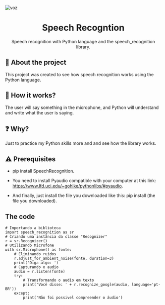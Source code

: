 ![voz](https://user-images.githubusercontent.com/51414398/106074608-e6756880-60ea-11eb-8bbd-e6fa20e03378.jpg)

<h1 align="center">Speech Recogntion</h1>

<p align="center">Speech recognition with Python language and the speech_recognition library.</p>

## :rocket: About the project

This project was created to see how speech recognition works using the Python language.

## :wrench: How it works?

The user will say something in the microphone, and Python will understand and write what the user is saying.

## :question: Why?

Just to practice my Python skills more and and see how the library works.

## :warning: Prerequisites

- pip install SpeechRecognition.

- You need to install Pyaudio compatible with your computer at this link: https://www.lfd.uci.edu/~gohlke/pythonlibs/#pyaudio.

- And finally, just install the file you downloaded like this: pip install (the file you downloaded).

## The code

```
# Importando a biblioteca 
import speech_recognition as sr
# Criando uma instância da classe "Recognizer"
r = sr.Recognizer()
# Utilizando Microfone
with sr.Microphone() as fonte:
    # Eliminando ruidos
    r.adjust_for_ambient_noise(fonte, duration=3) 
    print('Diga algo: ')
    # Capturando o audio
    audio = r.listen(fonte)
    try:
        # Transformando o audio em texto
        print('Você disse: ' + r.recognize_google(audio, language='pt-BR')) 
    except:
        print('Não foi possivel compreender o áudio')
```
